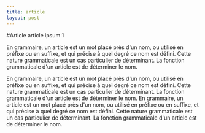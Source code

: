 ```yaml
---
title: article
layout: post
---
```


#Article article ipsum 1

En grammaire, un article est un mot placé près d'un nom, ou utilisé en préfixe ou en suffixe, et qui précise à quel degré ce nom est défini. Cette nature grammaticale est un cas particulier de déterminant. La fonction grammaticale d'un article est de déterminer le nom.

En grammaire, un article est un mot placé près d'un nom, ou utilisé en préfixe ou en suffixe, et qui précise à quel degré ce nom est défini. Cette nature grammaticale est un cas particulier de déterminant. La fonction grammaticale d'un article est de déterminer le nom.
En grammaire, un article est un mot placé près d'un nom, ou utilisé en préfixe ou en suffixe, et qui précise à quel degré ce nom est défini. Cette nature grammaticale est un cas particulier de déterminant. La fonction grammaticale d'un article est de déterminer le nom.
